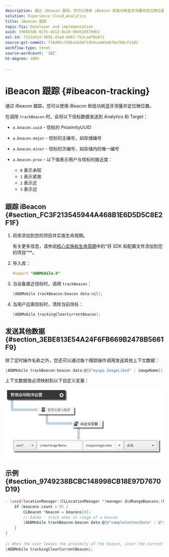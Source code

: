```yaml
---
description: 通过 iBeacon 跟踪，您可以使用 iBeacon 和低功耗蓝牙测量并定位微位置。
solution: Experience Cloud,Analytics
title: iBeacon 跟踪
topic-fix: Developer and implementation
uuid: 390883db-027e-4d12-8a16-86d514579db1
exl-id: 7232e51d-5695-43ad-8d67-fb3cad70e8f2
source-git-commit: f18d65c738ba16d9f1459ca485d87be708cf23d2
workflow-type: tm+mt
source-wordcount: '182'
ht-degree: 100%

---
```


# iBeacon 跟踪 {#ibeacon-tracking}

通过 iBeacon 跟踪，您可以使用 iBeacon 和低功耗蓝牙测量并定位微位置。

在调用 `trackBeacon` 时，会将以下信标数据发送到 Analytics 和 Target：

* `a.beacon.uuid` - 信标的 ProximityUUID
* `a.beacon.major` - 信标的主编号，如存储编号
* `a.beacon.minor` - 信标的次编号，如存储内的唯一编号
* `a.beacon.prox` - 以下值表示用户与信标的接近度：

   * `0` 表示未知
   * `1` 表示紧挨
   * `2` 表示近
   * `3` 表示远

## 跟踪 iBeacon {#section_FC3F213545944A468B1E6D5D5C8E2F1F}

1. 将库添加到您的项目并实施生命周期。

   有关更多信息，请参阅[核心实施和生命周期](/help/ios/getting-started/dev-qs.md)中的“将 SDK 和配置文件添加到您的项目”**。
1. 导入库：

   ```objective-c
   #import "ADBMobile.h"
   ```

1. 当设备接近信标时，调用 `trackBeacon`：

   ```objective-c
   [ADBMobile trackBeacon:beacon data:nil];
   ```

1. 当用户远离信标时，清除当前信标：

   ```objective-c
   [ADBMobile trackingClearCurrentBeacon];
   ```

## 发送其他数据 {#section_3EBE813E54A24F6FB669B2478B5661F9}

除了定时操作名称之外，您还可以通过每个跟踪操作调用发送其他上下文数据：

```objective-c
[ADBMobile trackBeacon:beacon data:@{@"myapp.ImageLiked" : imageName}];
```

上下文数据值必须映射到以下自定义变量：

![](assets/map-variable-context-ltv.png)

## 示例 {#section_9749238BCBC148998CB18E97D7670D19}

```objective-c
- (void)locationManager:(CLLocationManager *)manager didRangeBeacons:(NSArray *)beacons inRegion:(CLBeaconRegion *)region { 
    if (beacons.count > 0) { 
        CLBeacon *beacon = beacons[0]; 
        // Adobe - track when in range of a beacon 
        [ADBMobile trackBeacon:beacon data:@{@"sampleContextData" : @"sampleContextDataVal"}]; 
    } 
} 
 
// When the user leaves the proximity of the beacon, clear the current beacon 
[ADBMobile trackingClearCurrentBeacon];
```
